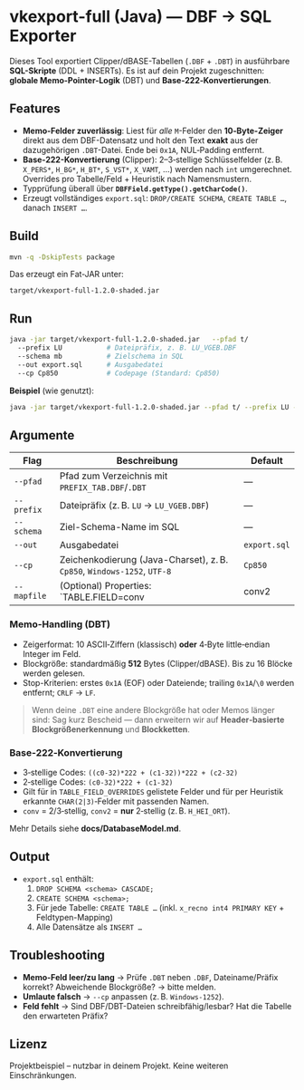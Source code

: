 # vkexport-full (Java) — DBF → SQL Exporter

Dieses Tool exportiert Clipper/dBASE-Tabellen (`.DBF` + `.DBT`) in ausführbare **SQL-Skripte** (DDL + INSERTs).
Es ist auf dein Projekt zugeschnitten: **globale Memo-Pointer-Logik** (DBT) und **Base‑222‑Konvertierungen**.

## Features

- **Memo-Felder zuverlässig**: Liest für *alle* `M`-Felder den **10‑Byte-Zeiger** direkt aus dem DBF-Datensatz   und holt den Text **exakt** aus der dazugehörigen `.DBT`-Datei. Ende bei `0x1A`, NUL‑Padding entfernt.
- **Base‑222-Konvertierung** (Clipper): 2–3‑stellige Schlüsselfelder (z. B. `X_PERS*`, `H_BG*`, `H_BT*`, `S_VST*`, `X_VAMT`, …)   werden nach `int` umgerechnet. Overrides pro Tabelle/Feld + Heuristik nach Namensmustern.
- Typprüfung überall über **`DBFField.getType().getCharCode()`**.
- Erzeugt vollständiges `export.sql`: `DROP/CREATE SCHEMA`, `CREATE TABLE …`, danach `INSERT …`.

## Build

```bash
mvn -q -DskipTests package
```

Das erzeugt ein Fat‑JAR unter:
```
target/vkexport-full-1.2.0-shaded.jar
```

## Run

```bash
java -jar target/vkexport-full-1.2.0-shaded.jar   --pfad t/           	# Ordner mit DBF/DBT
  --prefix LU         	# Dateipräfix, z. B. LU_VGEB.DBF
  --schema mb         	# Zielschema in SQL
  --out export.sql    	# Ausgabedatei
  --cp Cp850          	# Codepage (Standard: Cp850)
```

**Beispiel** (wie genutzt):
```bash
java -jar target/vkexport-full-1.2.0-shaded.jar --pfad t/ --prefix LU --schema mb --out export.sql --cp Cp850
```

## Argumente

| Flag       | Beschreibung                                                                 | Default |
|------------|------------------------------------------------------------------------------|---------|
| `--pfad`   | Pfad zum Verzeichnis mit `PREFIX_TAB.DBF`/`.DBT`                             | —       |
| `--prefix` | Dateipräfix (z. B. `LU` → `LU_VGEB.DBF`)                                      | —       |
| `--schema` | Ziel-Schema-Name im SQL                                                      | —       |
| `--out`    | Ausgabedatei                                                                 | `export.sql` |
| `--cp`     | Zeichenkodierung (Java-Charset), z. B. `Cp850`, `Windows-1252`, `UTF-8`      | `Cp850` |
| `--mapfile`| (Optional) Properties: `TABLE.FIELD=conv|conv2|none` für Overrides           | —       |

### Memo-Handling (DBT)

- Zeigerformat: 10 ASCII‑Ziffern (klassisch) **oder** 4‑Byte little‑endian Integer im Feld.
- Blockgröße: standardmäßig **512** Bytes (Clipper/dBASE). Bis zu 16 Blöcke werden gelesen.
- Stop-Kriterien: erstes `0x1A` (EOF) oder Dateiende; trailing `0x1A`/`\0` werden entfernt; `CRLF` → `LF`.

> Wenn deine `.DBT` eine andere Blockgröße hat oder Memos länger sind: Sag kurz Bescheid — dann erweitern wir auf **Header‑basierte Blockgrößenerkennung** und **Blockketten**.

### Base‑222‑Konvertierung

- 3‑stellige Codes: `((c0-32)*222 + (c1-32))*222 + (c2-32)`
- 2‑stellige Codes: `(c0-32)*222 + (c1-32)`
- Gilt für in `TABLE_FIELD_OVERRIDES` gelistete Felder und für per Heuristik erkannte `CHAR(2|3)`‑Felder mit passenden Namen.
- `conv` = 2/3‑stellig, `conv2` = **nur** 2‑stellig (z. B. `H_HEI_ORT`).

Mehr Details siehe **docs/DatabaseModel.md**.

## Output

- `export.sql` enthält:
  1. `DROP SCHEMA <schema> CASCADE;`
  2. `CREATE SCHEMA <schema>;`
  3. Für jede Tabelle: `CREATE TABLE …` (inkl. `x_recno int4 PRIMARY KEY` + Feldtypen-Mapping)
  4. Alle Datensätze als `INSERT …`

## Troubleshooting

- **Memo-Feld leer/zu lang** → Prüfe `.DBT` neben `.DBF`, Dateiname/Präfix korrekt?   Abweichende Blockgröße? → bitte melden.
- **Umlaute falsch** → `--cp` anpassen (z. B. `Windows-1252`). 
- **Feld fehlt** → Sind DBF/DBT-Dateien schreibfähig/lesbar? Hat die Tabelle den erwarteten Präfix?

## Lizenz

Projektbeispiel – nutzbar in deinem Projekt. Keine weiteren Einschränkungen.
